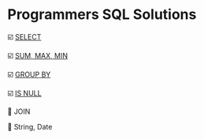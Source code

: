 # Programmers SQL Solutions

:ballot_box_with_check: [SELECT](https://github.com/LeeWooJung/Programmers/tree/main/SQL/SELECT)

:ballot_box_with_check: [SUM, MAX, MIN](https://github.com/LeeWooJung/Programmers/tree/main/SQL/SUM%2C%20MAX%2C%20MIN)

:ballot_box_with_check: [GROUP BY](https://github.com/LeeWooJung/Programmers/tree/main/SQL/GROUP%20BY)

:ballot_box_with_check: [IS NULL](https://github.com/LeeWooJung/Programmers/tree/main/SQL/IS%20NULL)

:black_square_button: JOIN

:black_square_button: String, Date